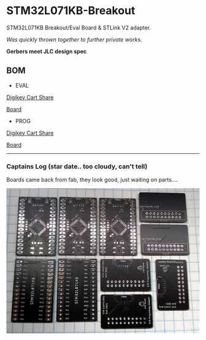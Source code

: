 

# STM32L071KB-Breakout
 STM32L071KB Breakout/Eval Board & STLink V2 adapter.
 
*Was quickly thrown together to further private works.*

**Gerbers meet JLC design spec**
 
 ## BOM
* EVAL 

[Digikey Cart Share](https://www.digikey.com/short/h47hrp48)

[Board](https://oshpark.com/shared_projects/n7sNnrIe)

* PROG 

[Digikey Cart Share](https://www.digikey.com/short/nmdddnm9)

[Board](https://oshpark.com/shared_projects/kYvOD2Zq)

---
### Captains Log (star date.. too cloudy, can't tell)

Boards came back from fab, they look good, just waiting on parts....

![alt text](https://github.com/MATTMCCA/STM32L071KB-Breakout/blob/main/IMG/boards.png?raw=true)
